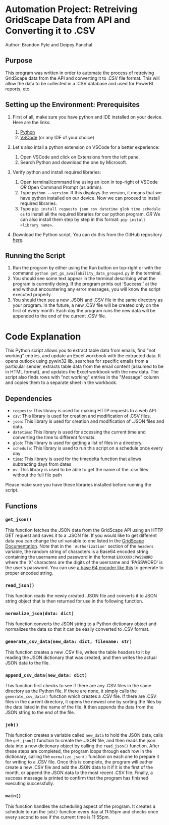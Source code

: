 # Automation Project: Retreiving GridScape Data from API and Converting it to .CSV

Author: Brandon Pyle and Deipey Panchal

## Purpose
This program was written in order to automate the process of retreiving GridScape data from the API and converting it to .CSV file format. This will allow the data to be collected in a .CSV database and used for PowerBI reports, etc.

## Setting up the Environment: Prerequisites
1. First of all, make sure you have python and IDE installed on your device. Here are the links:
   1. [Python](https://www.python.org/downloads/)
   2. [VSCode](https://code.visualstudio.com/Download) (or any IDE of your choice)

2. Let's also intall a python extension on VSCode for a better experience:
    1. Open VSCode and click on Extensions from the left pane.
    2. Search Python and download the one by Microsoft.

3. Verify python and install required libraries:
   1. Open terminal/command line using an icon in top-right of VSCode *OR* Open Command Prompt (as admin).
   2. Type `python --version`. If this displays the version, it means that we have python installed on our device. Now we can proceed to install required libraries.
   3. Type `pip install requests json csv datetime glob time schedule os` to install all the required libraries for our python program. *OR* We can also install them step by step in this format: `pip install <library name>`.

4. Download the Python script. You can do this from the GitHub repository [here](about:blank).

## Running the Script
1. Run the program by either using the Run button on top-right or with the command `python get_gs_availability_data_grouped.py` in the terminal.
2. You should see some text appear in the terminal describing what the program is currently doing. If the program prints out 'Success!' at the end without encountering any error messages, you will know the script executed properly.
3. You should then see a new .JSON and .CSV file in the same directory as your program. In the future, a new .CSV file will be created only on the first of every month. Each day the program runs the new data will be appended to the end of the current .CSV file.

# Code Explanation
This Python script allows you to extract table data from emails, find "not working" entries, and update an Excel workbook with the extracted data. It opens outlook using pywin32 lib, searches for specific emails from a particular sender, extracts table data from the email content (assumed to be in HTML format), and updates the Excel workbook with the new data. The script also finds rows with "not working" entries in the "Message" column and copies them to a separate sheet in the workbook.

## Dependencies
 - `requests`: This library is used for making HTTP requests to a web API.
 - `csv`: This library is used for creation and modification of .CSV files.
 - `json`: This library is used for creation and modification of .JSON files and data.
 - `datetime`: This library is used for accessing the current time and converting the time to different formats.
 - `glob`: This library is used for getting a list of files in a directory.
 - `schedule`: This library is used to run this script on a schedule once every day
 - `time`: This library is used for the timedelta function that allows subtracting days from dates
 - `os`: This library is used to be able to get the name of the .csv files without the full file path

Please make sure you have these libraries installed before running the script.

## Functions
### `get_json()`
This function fetches the JSON data from the GridScape API using an HTTP GET request and saves it to a .JSON file. If you would like to get different data you can change the url variable to one listed in the [GridScape Documentation](https://exeloncorp-my.sharepoint.com/:b:/r/personal/e187009_exelonds_com/Documents/Documents/Brandon%27s%20Documents/GridScape_Network_Manager_2.4_User_Guide.pdf?csf=1&web=1&e=PUPEib). Note that in the `'Authorization'` section of the `headers` variable, the random string of characters is a Base64 encoded string containing the username and password in the format `EXXXXXX:PASSWORD` where the 'X' characters are the digits of the username and 'PASSWORD' is the user's password. You can use [a base 64 encoder like this](https://www.base64encoder.org) to generate to proper encoded string.

### `read_json()`
This function reads the newly created .JSON file and converts it to JSON string object that is then returned for use in the following function.

### `normalize_json(data: dict)`
This function converts the JSON string to a Python dictionary object and normalizes the data so that it can be easily converted to .CSV format.

### `generate_csv_data(new_data: dict, filename: str)`
This function creates a new .CSV file, writes the table headers to it by reading the JSON dictionary that was created, and then writes the actual JSON data to the file.

### `append_csv_data(new_data: dict)`
This function first checks to see if there are any .CSV files in the same directory as the Python file. If there are none, it simply calls the `generate_csv_data()` function which creates a .CSV file. If there are .CSV files in the current directory, it opens the newest one by sorting the files by the date listed in the name of the file. It then appends the data from the JSON string to the end of the file.

### `job()`
This function creates a variable called `new_data` to hold the JSON data, calls the `get_json()` function to create the .JSON file, and then reads the json data into a new dictionary object by calling the `read_json()` function. After these steps are completed, the program loops through each row in the dictionary, calling the `normalize_json()` function on each one to prepare it for writing to a .CSV file. Once this is complete, the program will eather create a new .CSV file and add the JSON data to it if it is the first of the month, or append the JSON data to the most recent .CSV file. Finally, a success message is printed to confirm that the program has finished executing successfully.

### `main()`
This function handles the scheduling aspect of the program. It creates a schedule to run the `job()` function every day at 11:55pm and checks once every second to see if the current time is 11:55pm.